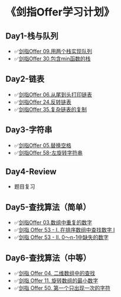 # 《剑指Offer学习计划》

## Day1-栈与队列
- ✅[剑指Offer 09.用两个栈实现队列](./ac-009)
- ✅[剑指Offer 30.包含min函数的栈](./ac-030)

## Day2-链表
- ✅[剑指Offer 06.从尾到头打印链表](./ac-006)
- ✅[剑指Offer 24.反转链表](./ac-024)
- ✅[剑指Offer 35.复杂链表的复制](./ac-035)

## Day3-字符串
- ✅[剑指Offer 05.替换空格](./ac-005)
- ✅[剑指Offer 58-左旋转字符串](./ac-058)

## Day4-Review
- 题目复习

## Day5-查找算法（简单）
- ✅[剑指Offer 03.数组中重复的数字](./ac-003)
- ✅[剑指 Offer 53 - I. 在排序数组中查找数字 I](./ac-053)
- ✅[剑指 Offer 53 - II. 0～n-1中缺失的数字](./ac-053)

## Day6-查找算法（中等）
- ✅[剑指 Offer 04. 二维数组中的查找](./ac-004)
- ✅[剑指 Offer 11. 旋转数组的最小数字](./ac-011)
- ✅[剑指 Offer 50. 第一个只出现一次的字符](./ac-050)

